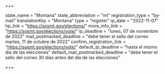 +++

state_name = "Montana"
state_abbreviation = "mt"
registration_type = "by-mail"
translationKey = "Montana"
type = "register"
ip_date = "2022-11-07"
hp_link = "https://sosmt.gov/elections/"
more_info_link = "https://sosmt.gov/elections/vote/"
ip_deadline = "lunes, 07 de noviembre de 2022"
mail_postmarked_deadline = "debe tener el sello del correo martes, 11 de octubre de 2022"
confirm_registration_link = "https://sosmt.gov/elections/vote/"
default_ip_deadline = "hasta el mismo día de las elecciones"
default_mail_postmarked_deadline = "debe tener el sello del correo 30 días antes del día de las elecciones"

+++